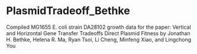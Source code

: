 # PlasmidTradeoff_Bethke
Compiled MG1655 E. coli strain DA28102 growth data for the paper: 
Vertical and Horizontal Gene Transfer Tradeoffs Direct Plasmid Fitness by Jonathan H. Bethke, Helena R. Ma, Ryan Tsoi, Li Cheng, Minfeng Xiao, and Lingchong You
